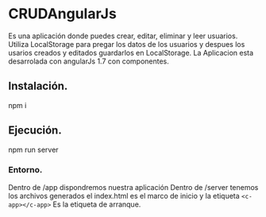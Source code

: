 # CRUDAngularJs

Es una aplicación donde puedes crear, editar, eliminar y leer  usuarios. Utiliza LocalStorage para pregar los datos de los usuarios y despues los usarios creados y editados guardarlos en LocalStorage. La Aplicacion esta desarrolada con angularJs 1.7 con componentes.

## Instalación.
npm i

## Ejecución.
npm run server

### Entorno.
Dentro de /app dispondremos nuestra aplicación 
Dentro de /server tenemos los archivos generados el index.html es el marco de inicio y la etiqueta `<c-app></c-app>` Es la etiqueta de arranque.

